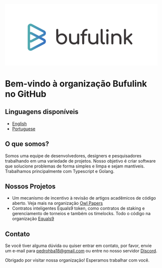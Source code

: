 <p align="center">
  <a href="" rel="noopener">
 <img src="https://github.com/Bufulink/.github/blob/master/profile/logo.png" alt="Logo do projeto"></a>
</p>

# Bem-vindo à organização Bufulink no GitHub

## Linguagens disponíveis
- [English](#english)
- [Portuguese](#)


## O que somos?

Somos uma equipe de desenvolvedores, designers e pesquisadores trabalhando em uma variedade de projetos. Nosso objetivo é criar software que solucione problemas de forma simples e limpa e sejam mantíveis. Trabalhamos principalmente com Typescript e Golang.

## Nossos Projetos

- Um mecanismo de incentivo à revisão de artigos acadêmicos de código aberto. Veja mais na organização [Owl Papers](https://github.com/owl-papers)
- Contratos inteligentes Equals9 token, como contratos de staking e gerenciamento de torneios e também os timelocks. Todo o código na organização [Equals9](https://github.com/equals9-com) 

## Contato

Se você tiver alguma dúvida ou quiser entrar em contato, por favor, envie um e-mail para [pedrohba18@gmail.com](mailto:pedrohba18@gmail.com) ou entre no nosso servidor [Discord](https://example.slack.com).

Obrigado por visitar nossa organização! Esperamos trabalhar com você.